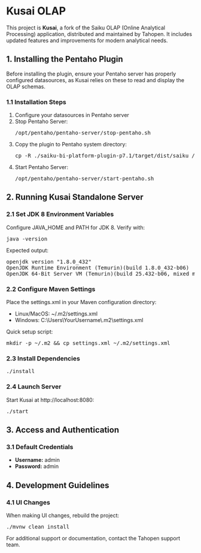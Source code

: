 <h1>Kusai OLAP</h1>

<p>This project is <strong>Kusai</strong>, a fork of the Saiku OLAP (Online Analytical Processing) application, distributed and maintained by Tahopen. It includes updated features and improvements for modern analytical needs.</p>

<h2>1. Installing the Pentaho Plugin</h2>

<p>Before installing the plugin, ensure your Pentaho server has properly configured datasources, as Kusai relies on these to read and display the OLAP schemas.</p>

<h3>1.1 Installation Steps</h3>
<ol>
    <li>Configure your datasources in Pentaho server</li>
    <li>Stop Pentaho Server:
        <pre>
/opt/pentaho/pentaho-server/stop-pentaho.sh</pre>
    </li>
    <li>Copy the plugin to Pentaho system directory:
        <pre>
cp -R ./saiku-bi-platform-plugin-p7.1/target/dist/saiku /opt/pentaho/pentaho-server/pentaho-solutions/system</pre>
    </li>
    <li>Start Pentaho Server:
        <pre>
/opt/pentaho/pentaho-server/start-pentaho.sh</pre>
    </li>
</ol>

<h2>2. Running Kusai Standalone Server</h2>

<h3>2.1 Set JDK 8 Environment Variables</h3>
<p>Configure JAVA_HOME and PATH for JDK 8. Verify with:</p>
<pre>java -version</pre>
<p>Expected output:</p>
<pre>
openjdk version "1.8.0_432"
OpenJDK Runtime Environment (Temurin)(build 1.8.0_432-b06)
OpenJDK 64-Bit Server VM (Temurin)(build 25.432-b06, mixed mode)</pre>

<h3>2.2 Configure Maven Settings</h3>
<p>Place the settings.xml in your Maven configuration directory:</p>
<ul>
    <li>Linux/MacOS: ~/.m2/settings.xml</li>
    <li>Windows: C:\Users\YourUsername\.m2\settings.xml</li>
</ul>
<p>Quick setup script:</p>
<pre>mkdir -p ~/.m2 && cp settings.xml ~/.m2/settings.xml</pre>

<h3>2.3 Install Dependencies</h3>
<pre>./install</pre>

<h3>2.4 Launch Server</h3>
<p>Start Kusai at http://localhost:8080:</p>
<pre>./start</pre>

<h2>3. Access and Authentication</h2>

<h3>3.1 Default Credentials</h3>
<ul>
    <li><strong>Username:</strong> admin</li>
    <li><strong>Password:</strong> admin</li>
</ul>

<h2>4. Development Guidelines</h2>

<h3>4.1 UI Changes</h3>
<p>When making UI changes, rebuild the project:</p>
<pre>./mvnw clean install</pre>

<p>For additional support or documentation, contact the Tahopen support team.</p>
